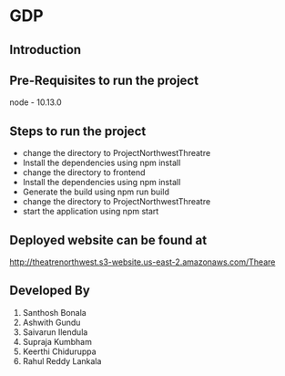 # GDP

## Introduction

## Pre-Requisites to run the project
 node - 10.13.0
 
## Steps to run the project
* change the directory to ProjectNorthwestThreatre
* Install the dependencies using npm install
* change the directory to frontend
* Install the dependencies using npm install
* Generate the build using npm run build
* change the directory to ProjectNorthwestThreatre
* start the application using npm start

## Deployed website can be found at
http://theatrenorthwest.s3-website.us-east-2.amazonaws.com/Theare

## Developed By
1. Santhosh Bonala
1. Ashwith Gundu
1. Saivarun Ilendula
1. Supraja Kumbham
1. Keerthi Chiduruppa
1. Rahul Reddy Lankala
